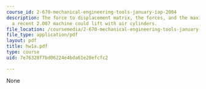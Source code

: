 ```yaml
---
course_id: 2-670-mechanical-engineering-tools-january-iap-2004
description: The force to displacement matrix, the forces, and the maximum weight
  a recent 2.007 machine could lift with air cylinders.
file_location: /coursemedia/2-670-mechanical-engineering-tools-january-iap-2004/7e76328f7bd06224e4bda61e28efcfc2_hw1a.pdf
file_type: application/pdf
layout: pdf
title: hw1a.pdf
type: course
uid: 7e76328f7bd06224e4bda61e28efcfc2

---
```

None